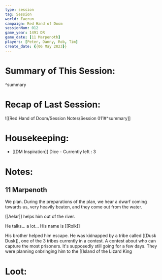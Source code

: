 ```yaml
---
type: session
tag: Session
world: Faerun
campaign: Red Hand of Doom
sessionNum: 012
game_year: 1491 DR
game_date: [11 Marpenoth]
players: [Peter, Danny, Rob, Tim]
create_date: {{06 May 2023}}
---
```




# Summary of This Session:

^summary

# Recap of Last Session:
![[Red Hand of Doom/Session Notes/Session 011#^summary]]

# Housekeeping:
- [[DM Inspiration]] Dice - Currently left : 3
# Notes:
## 11 Marpenoth
We plan.
During the preparations of the plan, we hear a dwarf coming towards us, very heavily beaten, and they come out from the water.

[[Aelar]] helps him out of the river.

He talks... a lot...
His name is [[Rolk]]

His brother helped him escape. He was kidnapped by a tribe called [[Dusk Dusk]], one of the 3 tribes currently in a contest. A contest about who can capture the most prisoners. It's supposedly still going for a few days.
They were planning onbringing him to the [[Island of the Lizard King

# Loot:
